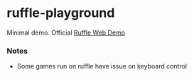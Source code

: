 ruffle-playground
=================
Minimal demo. Official [Ruffle Web Demo](https://ruffle.rs/demo/)

### Notes
- Some games run on ruffle have issue on keyboard control
